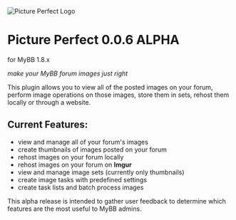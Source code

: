 <img src="https://i.imgur.com/yCAmIp8.png" alt="Picture Perfect Logo" />

# Picture Perfect 0.0.6 ALPHA
for MyBB 1.8.x

*make your MyBB forum images just right*

This plugin allows you to view all of the posted images on your forum, perform image operations on those images, store them in sets, rehost them locally or through a website.

## Current Features:
- view and manage all of your forum's images
- create thumbnails of images posted on your forum
- rehost images on your forum locally
- rehost images on your forum on **Imgur**
- view and manage image sets (currently only thumbnails)
- create image tasks with predefined settings
- create task lists and batch process images

This alpha release is intended to gather user feedback to determine which features are the most useful to MyBB admins.